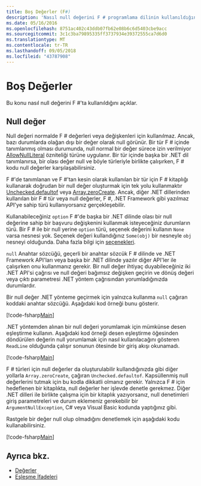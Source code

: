 ```yaml
---
title: Boş Değerler (F#)
description: 'Nasıl null değerini F # programlama dilinin kullanıldığını öğrenin.'
ms.date: 05/16/2016
ms.openlocfilehash: 8751ac402c43ddb07fb62e08b6c6d5403cbe9acc
ms.sourcegitcommit: 3c1c3ba79895335ff3737934e39372555ca7d6d0
ms.translationtype: MT
ms.contentlocale: tr-TR
ms.lasthandoff: 09/05/2018
ms.locfileid: "43787908"
---
```

# <a name="null-values"></a>Boş Değerler

Bu konu nasıl null değerini F #'ta kullanıldığını açıklar.

## <a name="null-value"></a>Null değer

Null değeri normalde F # değerleri veya değişkenleri için kullanılmaz. Ancak, bazı durumlarda olağan dışı bir değer olarak null görünür. Bir tür F # içinde tanımlanmış olması durumunda, null normal bir değer sürece izin verilmiyor [AllowNullLiteral](https://msdn.microsoft.com/library/4f315196-f444-4cca-ba07-1176ff71eb0f) özniteliği türüne uygulanır. Bir tür içinde başka bir .NET dil tanımlanırsa, bir olası değer null ve böyle türleriyle birlikte çalışırken, F # kodu null değerler karşılaşabilirsiniz.

F #'de tanımlanan ve F #'tan kesin olarak kullanılan bir tür için F # kitaplığı kullanarak doğrudan bir null değer oluşturmak için tek yolu kullanmaktır [Unchecked.defaultof](https://msdn.microsoft.com/library/9ff97f2a-1bd4-4f4c-afbe-5886a74ab977) veya [Array.zeroCreate](https://msdn.microsoft.com/library/fa5b8e7a-1b5b-411c-8622-b58d7a14d3b2). Ancak, diğer .NET dillerinden kullanılan bir F # tür veya null değerler, F #, .NET Framework gibi yazılmaz API'ye sahip türü kullanıyorsanız gerçekleşebilir.

Kullanabileceğiniz `option` F #'de başka bir .NET dilinde olası bir null değerine sahip bir başvuru değişkenini kullanmak isteyeceğiniz durumların türü. Bir F # ile bir null yerine `option` türü, seçenek değerini kullanın `None` varsa nesnesi yok. Seçenek değeri kullandığınız `Some(obj)` bir nesneyle `obj` nesneyi olduğunda. Daha fazla bilgi için [seçenekleri](../options.md).

`null` Anahtar sözcüğü, geçerli bir anahtar sözcük F # dilinde ve .NET Framework API'ları veya başka bir .NET dilinde yazılır diğer API'ler ile çalışırken onu kullanmanız gerekir. Bir null değer ihtiyaç duyabileceğiniz iki .NET API'si çağrısı ve null değeri bağımsız değişken geçirin ve dönüş değeri veya çıktı parametresi .NET yöntem çağrısından yorumladığınızda durumlardır.

Bir null değer .NET yönteme geçirmek için yalnızca kullanma `null` çağıran koddaki anahtar sözcüğü. Aşağıdaki kod örneği bunu gösterir.

[!code-fsharp[Main](../../../../samples/snippets/fsharp/lang-ref-1/snippet701.fs)]

.NET yöntemden alınan bir null değeri yorumlamak için mümkünse desen eşleştirme kullanın. Aşağıdaki kod örneği desen eşleştirme öğesinden döndürülen değerin null yorumlamak için nasıl kullanılacağını gösteren `ReadLine` olduğunda çalışır sonunun ötesinde bir giriş akışı okunamadı.

[!code-fsharp[Main](../../../../samples/snippets/fsharp/lang-ref-1/snippet702.fs)]

F # türleri için null değerler da oluşturulabilir kullandığınızda gibi diğer yollarla `Array.zeroCreate`, çağıran `Unchecked.defaultof`. Kapsüllenmiş null değerlerini tutmak için bu kodla dikkatli olmanız gerekir. Yalnızca F # için hedeflenen bir kitaplıkta, null değerler her işlevde denetle gerekmez. Diğer .NET dilleri ile birlikte çalışma için bir kitaplık yazıyorsanız, null denetimleri giriş parametreleri ve durum eklemeniz gerekebilir bir `ArgumentNullException`, C# veya Visual Basic kodunda yaptığınız gibi.

Rastgele bir değer null olup olmadığını denetlemek için aşağıdaki kodu kullanabilirsiniz.

[!code-fsharp[Main](../../../../samples/snippets/fsharp/lang-ref-1/snippet703.fs)]

## <a name="see-also"></a>Ayrıca bkz.

- [Değerler](index.md)
- [Eşleşme İfadeleri](../match-expressions.md)
